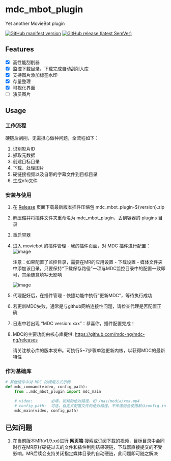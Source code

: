 # mdc_mbot_plugin
Yet another MovieBot plugin

[![GitHub manifest version](https://img.shields.io/github/manifest-json/v/mdc-ng/mdc_mbot_plugin?label=plugin)](https://github.com/mdc-ng/mdc_mbot_plugin/releases)
[![GitHub release (latest SemVer)](https://img.shields.io/github/v/release/mdc-ng/mdc-ng?color=orange&label=mdc-ng)](https://github.com/mdc-ng/mdc-ng/releases)

## Features
- [x] 高性能刮削器
- [x] 监控下载目录，下载完成自动刮削入库
- [x] 支持图片添加标签水印
- [x] 存量整理
- [x] 可视化界面
- [ ] 演员图片

## Usage
### 工作流程
硬链后刮削，无需担心做种问题，全流程如下：
1. 识别影片ID
2. 抓取元数据
3. 创建目标目录
4. 下载、处理图片
5. 硬链接视频以及自带的字幕文件到目标目录
6. 生成nfo文件

### 安装与使用
1. 在 [Release](https://github.com/mdc-ng/mdc_mbot_plugin/releases) 页面下载最新版本插件压缩包 mdc_mbot_plugin-${version}.zip
2. 解压缩并将插件文件夹重命名为 mdc_mbot_plugin，丢到容器的 plugins 目录
3. 重启容器
4. 进入 moviebot 的插件管理 - 我的插件页面，对 MDC 插件进行配置：
![image](https://user-images.githubusercontent.com/124132602/217214050-941124b0-99f2-41da-8f06-e147f79f7974.png)

    注意：如果配置了监控目录，需要在MR的应用设置 - 下载设置 - 媒体文件夹中添加该目录，只要保持“下载保存路径”一项与MDC监控目录中的配置一致即可，其余随意填写无影响

    ![image](https://user-images.githubusercontent.com/124132602/217214907-69b8a329-b4b9-4af2-b301-b113d5f77779.png)

5. 代理配好后，在插件管理 - 快捷功能中执行“更新MDC”，等待执行成功
6. 若更新MDC失败，通常是与github网络连接性问题，请检查代理是否配置正确
7. 日志中若出现 “MDC version: xxx”：恭喜你，插件配置完成！
8. MDC的主要功能由核心库提供: https://github.com/mdc-ng/mdc-ng/releases
   
   请关注核心库的版本发布。可执行5~7步骤单独更新内核，以获得MDC的最新特性

### 作为基础库
```python
# 其他插件中对 MDC 的调用方式示例
def mdc_command(video, config_path):
    from ..mdc_mbot_plugin import mdc_main
    
    # video:        必填，视频的绝对路径，如 /nas/media/xxx.mp4
    # config_path:  可选，自定义配置文件的绝对路径。不传递则会使用默认config.ini
    mdc_main(video, config_path)
```

## 已知问题
1. 在当前版本MR(v1.9.xx)进行 **网页端** 搜索或订阅下载的视频，目标目录中会同时存在MR原样硬链过去的文件和插件刮削结果硬链，下载器直接提交的不受影响。MR后续会支持关闭指定媒体目录的自动硬链，此问题即可随之解决
